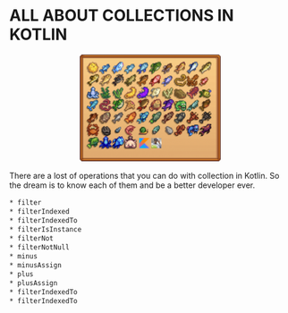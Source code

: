 # ALL ABOUT COLLECTIONS IN KOTLIN

<p align="center">
  <img src="images/kotlin_collections.png" width="50%">
</p>

There are a lost of operations that you can do with collection in Kotlin. 
So the dream is to know each of them and be a better developer ever.


    * filter
    * filterIndexed
    * filterIndexedTo
    * filterIsInstance
    * filterNot
    * filterNotNull
    * minus
    * minusAssign
    * plus
    * plusAssign
    * filterIndexedTo
    * filterIndexedTo
